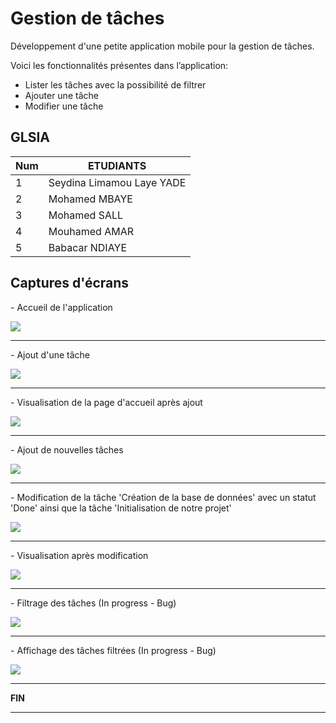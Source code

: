 # Gestion de tâches

Développement d'une petite application mobile pour la gestion de tâches.
  
Voici les fonctionnalités présentes dans l’application:

- Lister les tâches avec la possibilité de filtrer
- Ajouter une tâche
- Modifier une tâche


## GLSIA
| Num  |         ETUDIANTS        |
|------|--------------------------|
|     1| Seydina Limamou Laye YADE|
|     2| Mohamed MBAYE            |
|     3| Mohamed SALL             |
|     4| Mouhamed AMAR            |
|     5| Babacar NDIAYE           |


## Captures d'écrans
<p>- Accueil de l'application</p>
  <img src="https://github.com/Limssly/gestion_de_taches/assets/109959995/c660ef99-2c67-4779-9d0e-a8b4adc9451b">
<hr>
<p>- Ajout d'une tâche</p>
  <img src="https://github.com/Limssly/gestion_de_taches/assets/109959995/7f9178fb-0cad-495f-94b0-ec548ce5eb75">
<hr>
<p>- Visualisation de la page d'accueil après ajout</p>
  <img src="https://github.com/Limssly/gestion_de_taches/assets/109959995/487e7271-5e07-4409-80db-2a2c4abba8a3">
<hr>
<p>- Ajout de nouvelles tâches</p>
  <img src="https://github.com/Limssly/gestion_de_taches/assets/109959995/9c6f639c-c0ee-4cbc-b58f-eff9635958a8">
<hr>
<p>- Modification de la tâche 'Création de la base de données' avec un statut 'Done' ainsi que la tâche 'Initialisation de notre projet'</p>
  <img src="https://github.com/Limssly/gestion_de_taches/assets/109959995/bc4e8163-5f2f-484b-bc43-3beeda6c6c88">
<hr>
<p>- Visualisation après modification</p>
  <img src="https://github.com/Limssly/gestion_de_taches/assets/109959995/1b33792c-2ec4-4b83-832e-3bca28c21dd4">
<hr>
<p>- Filtrage des tâches (In progress - Bug)</p>
  <img src="https://github.com/Limssly/gestion_de_taches/assets/109959995/62018031-7320-46d6-b97c-decd4ce5338d">
<hr>
<p>- Affichage des tâches filtrées (In progress - Bug)</p>
  <img src="https://github.com/Limssly/gestion_de_taches/assets/109959995/fc041bc0-cd22-4b13-82b0-ef4fe72b639c">
<hr>
<p><strong>FIN</strong></p>
<hr>
